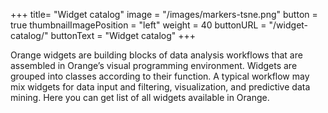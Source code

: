 +++
title= "Widget catalog"
image =  "/images/markers-tsne.png"
button =  true
thumbnailImagePosition = "left"
weight = 40
buttonURL = "/widget-catalog/"
buttonText = "Widget catalog"
+++


Orange widgets are building blocks of data analysis workflows that are assembled in Orange’s visual programming environment. Widgets are grouped into classes according to their function. A typical workflow may mix widgets for data input and filtering, visualization, and predictive data mining. Here you can get list of all widgets available in Orange.    
